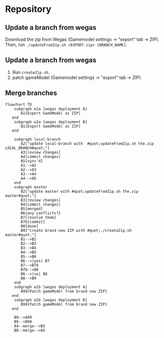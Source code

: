 # Repository


## Update a branch from wegas

Download the zip from Wegas (Gamemodel settings -> "export" tab -> ZIP).
Then, run `./updateFromZip.sh <EXPORT.zip> [BRANCH_NAME]`.

## Update a branch from wegas

1. Run `createZip.sh`.
1. patch gameModel (Gamemodel settings -> "export" tab -> ZIP).


## Merge branches


```mermaid
flowchart TD
    subgraph w1a [wegas deployment A]
       A1[Export GameModel as ZIP]
   end
    subgraph w2a [wegas deployment B]
       B1[Export GameModel as ZIP]
   end

    subgraph local-branch
       A2["update local-branch with  #quot;updateFromZip.sh the.zip LOCAL_BRANCH#quot;"]
       A3[review changes]
       A4[commit changes]
       A5[sync'd]
       A1-->A2
       A2-->A3
       A3-->A4
       A4-->A5
    end
    subgraph master
       B2["update master with #quot;updateFromZip.sh the.zip master#quot;"]
       B3[review changes]
       B4[commit changes]
       B5[merged]
       B6{any conflicts?}
       B7[resolve them]
       B7b[commit]
       B8[done]
       B9["create brand new ZIP with #quot;./createZip.sh master#quot;"]
       B1-->B2
       B2-->B3
       B3-->B4
       B4-->B5
       B5-->B6
       B6-->|yes| B7
       B7-->B7b
       B7b-->B8
       B6-->|no| B8
       B8-->B9
    end
    subgraph w1b [wegas deployment A]
       A99[Patch gameModel from brand new ZIP]
   end
    subgraph w2b [wegas deployment B]
       B99[Patch gameModel from brand new ZIP]
   end

    B9-->A99
    B9-->B99
    A4--merge-->B5
    B8--merge-->A5
```

